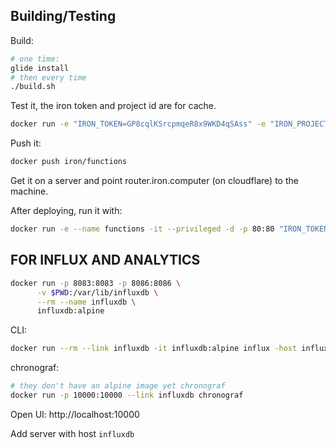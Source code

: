 
## Building/Testing

Build:

```sh
# one time:
glide install
# then every time
./build.sh
```

Test it, the iron token and project id are for cache.

```sh
docker run -e "IRON_TOKEN=GP8cqlKSrcpmqeR8x9WKD4qSAss" -e "IRON_PROJECT_ID=4fd2729368a0197d1102056b" -e "CLOUDFLARE_EMAIL=treeder@gmail.com" -e "CLOUDFLARE_API_KEY=X" --rm -it --privileged -p 8080:8080 iron/functions
```

Push it:

```sh
docker push iron/functions
```

Get it on a server and point router.iron.computer (on cloudflare) to the machine.

After deploying, run it with:

```sh
docker run -e --name functions -it --privileged -d -p 80:80 "IRON_TOKEN=GP8cqlKSrcpmqeR8x9WKD4qSAss" -e "IRON_PROJECT_ID=4fd2729368a0197d1102056b" -e PORT=80 iron/functions
```


## FOR INFLUX AND ANALYTICS


```sh
docker run -p 8083:8083 -p 8086:8086 \
      -v $PWD:/var/lib/influxdb \
      --rm --name influxdb \
      influxdb:alpine
```

CLI: 

```sh
docker run --rm --link influxdb -it influxdb:alpine influx -host influxdb
```

chronograf: 

```sh
# they don't have an alpine image yet chronograf
docker run -p 10000:10000 --link influxdb chronograf
```

Open UI: http://localhost:10000

Add server with host `influxdb`
